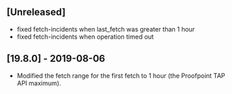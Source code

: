 ## [Unreleased]
 - fixed fetch-incidents when last_fetch was greater than 1 hour
 - fixed fetch-incidents when operation timed out

## [19.8.0] - 2019-08-06
  - Modified the fetch range for the first fetch to 1 hour (the Proofpoint TAP API maximum).